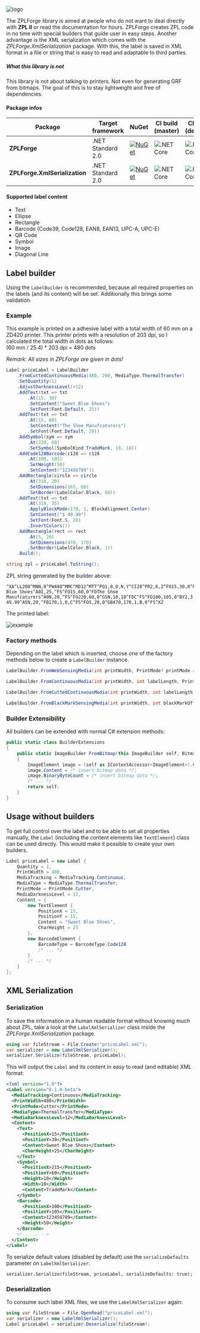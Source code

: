 ![logo](assets/logo.jpg)

The ZPLForge library is aimed at people who do not want to deal directly with **ZPL II** or read the
documentation for hours. ZPLForge creates ZPL code in no time with special builders that
guide user in easy steps.
Another advantage is the XML serialization which comes with the
*ZPLForge.XmlSerialization* package. With this, the label is saved in XML format
in a file or string that is easy to read and adaptable to third parties.

##### What this library is not

This library is not about talking to printers. Not even 
for generating GRF from bitmaps. The goal of this is to stay lightweight and 
free of dependencies.

#### Package infos

| Package                       | Target framework  | NuGet                                                                                                                                   | CI build (master)                                                                                    | CI build (develop)                                                                                   |
| ----------------------------- | ----------------- | --------------------------------------------------------------------------------------------------------------------------------------- | ---------------------------------------------------------------------------------------------------- | ---------------------------------------------------------------------------------------------------- |
| **ZPLForge**                  | .NET Standard 2.0 | [![NuGet](https://img.shields.io/nuget/v/ZPLForge.svg)](https://www.nuget.org/packages/ZPLForge/)                                    | ![.NET Core](https://github.com/chrishanzlik/ZPLForge/workflows/.NET%20Core/badge.svg?branch=master) | ![.NET Core](https://github.com/chrishanzlik/ZPLForge/workflows/.NET%20Core/badge.svg?branch=develop)|
| **ZPLForge.XmlSerialization** | .NET Standard 2.0 | [![NuGet](https://img.shields.io/nuget/v/ZPLForge.XmlSerialization.svg)](https://www.nuget.org/packages/ZPLForge.XmlSerialization/)  | ![.NET Core](https://github.com/chrishanzlik/ZPLForge/workflows/.NET%20Core/badge.svg?branch=master) | ![.NET Core](https://github.com/chrishanzlik/ZPLForge/workflows/.NET%20Core/badge.svg?branch=develop)|

#### Supported label content
- Text
- Ellipse
- Rectangle
- Barcode (Code39, Code128, EAN8, EAN13, UPC-A, UPC-E)
- QR Code
- Symbol
- Image
- Diagonal Line

## Label builder
Using the `LabelBuilder` is recommended, because all required properties on the labels (and its content) will be set. Additionally this brings some validation.

### Example
This example is printed on a adhesive label with a total width of 60 mm on a ZD420
printer. This printer prints with a resolution of 203 dpi, so I calculated the total width in dots as
follows:   
(60 mm / 25.4) * 203 dpi = 480 dots   

*Remark: All sizes in ZPLForge are given in dots!*

``` csharp
Label priceLabel = LabelBuilder
    .FromCuttedContinuousMedia(480, 200, MediaType.ThermalTransfer)
    .SetQuantity(1)
    .AdjustDarknessLevel(+12)
    .AddText(txt => txt
        .At(15, 30)
        .SetContent("Sweet Blue Shoes")
        .SetFont(Font.Default, 25))
    .AddText(txt => txt
        .At(15, 60)
        .SetContent("The Shoe Manufcaturers")
        .SetFont(Font.Default, 20))
    .AddSymbol(sym => sym
        .At(220, 60)
        .SetSymbol(SymbolKind.TradeMark, 10, 10))
    .AddCode128Barcode(c128 => c128
        .At(100, 105)
        .SetHeight(50)
        .SetContent("123456789"))
    .AddRectangle(circle => circle
        .At(310, 20)
        .SetDimensions(165, 60)
        .SetBorder(LabelColor.Black, 60))
    .AddText(txt => txt
        .At(310, 35)
        .ApplyBlockMode(170, 1, BlockAlignment.Center)
        .SetContent("$ 49.99")
        .SetFont(Font.S, 20)
        .InvertColors())
    .AddRectangle(rect => rect
        .At(5, 20)
        .SetDimensions(470, 170)
        .SetBorder(LabelColor.Black, 1))
    .Build();

string zpl = priceLabel.ToString();
```

ZPL string generated by the builder above:
``` zpl
^XA^LL200^MNN,0^PW480^MMC^MD12^MTT^PQ1,0,0,N,Y^CI28^PR2,6,2^FO15,30,0^FDSweet Blue Shoes^A0I,25,^FS^FO15,60,0^FDThe Shoe Manufcaturers^A0N,20,^FS^FO220,60,0^GSN,10,10^FDC^FS^FO100,105,0^BY2,3.0,10^BCN,50,Y,N,N^FD123456789^FS^FO310,20,0^GB165,60,60,B,0^FS^FO310,35,0^FR^FD$ 49.99^ASN,20,^FB170,1,0,C^FS^FO5,20,0^GB470,170,1,B,0^FS^XZ
```

The printed label:

![example](assets/example.jpg)

### Factory methods   

Depending on the label which is inserted, choose one of the factory methods below to create a `LabelBuilder` instance.

``` csharp
LabelBuilder.FromWebSensingMedia(int printWidth, PrintMode? printMode = null, MediaType? mediaType = null);

LabelBuilder.FromContinuousMedia(int printWidth, int labelLength, PrintMode? printMode = null, MediaType? mediaType = null);

LabelBuilder.FromCuttedContinuousMedia(int printWidth, int labelLength, MediaType? mediaType = null);

LabelBuilder.FromBlackMarkSensingMedia(int printWidth, int blackMarkOffset, PrintMode? printMode = null, MediaType? mediaType = null);
```   
   
### Builder Extensibility

All builders can be extended with normal C# extension methods:

``` csharp
public static class BuilderExtensions
{
    public static ImageBuilder FromBitmap(this ImageBuilder self, Bitmap bitmap)
    {
        ImageElement image = (self as IContextAccessor<ImageElement>).Context;
        image.Content = /* insert bitmap data */;
        image.BinaryByteCount = /* insert bitmap data */;
        /* ... */		
        return self;
    }
}
```

## Usage without builders

To get full control over the label and to be able to set all properties manually, the
`Label` (including the content elements like `TextElement`) class can be used directly.
This would make it possible to create your own builders.

``` csharp
Label priceLabel = new Label {
    Quantity = 1,
    PrintWidth = 480,
    MediaTracking = MediaTracking.Continuous,
    MediaType = MediaType.ThermalTransfer,
    PrintMode = PrintMode.Cutter,
    MediaDarknessLevel = 12,
    Content = {
        new TextElement {
            PositionX = 15,
            PositionY = 15,
            Content = "Sweet Blue Shoes",
            CharHeight = 25
        },
        new BarcodeElement {
            BarcodeType = BarcodeType.Code128
            /* ... */
        }
        /* ... */
    }
};
```

## XML Serialization

### Serialization

To save the information in a human readable format without knowing much about ZPL, take a
look at the `LabelXmlSerializer` class inside the *ZPLForge.XmlSerialization*
package.

``` csharp
using var fileStream = File.Create("priceLabel.xml");
var serializer = new LabelXmlSerializer();
serializer.Serialize(fileStream, priceLabel);
```

This will output the `Label` and its content in easy to read (and editable) XML format:

``` xml
<?xml version="1.0"?>
<Label version="0.1.0-beta">
  <MediaTracking>Continuous</MediaTracking>
  <PrintWidth>480</PrintWidth>
  <PrintMode>Cutter</PrintMode>
  <MediaType>ThermalTransfer</MediaType>
  <MediaDarknessLevel>12</MediaDarknessLevel>
  <Content>
    <Text>
      <PositionX>15</PositionX>
      <PositionY>30</PositionY>
      <Content>Sweet Blue Shoes</Content>
      <CharHeight>25</CharHeight>
    </Text>
    <Symbol>
      <PositionX>215</PositionX>
      <PositionY>60</PositionY>
      <Height>10</Height>
      <Width>10</Width>
      <Content>TradeMark</Content>
    </Symbol>
    <Barcode>
      <PositionX>100</PositionX>
      <PositionY>105</PositionY>
      <Content>123456789</Content>
      <Height>50</Height>
    </Barcode>
    <!-- ... -->
  </Content>
</Label>
```

To serialize default values (disabled by default) use the `serializeDefaults`
parameter on `LabelXmlSerializer`:

```
serializer.Serialize(fileStream, priceLabel, serializeDefaults: true);
```

### Deserialization

To consume such label XML files, we use the `LabelXmlSerializer` again:

``` csharp
using var fileStream = File.OpenRead("priceLabel.xml");
var serializer = new LabelXmlSerializer();
Label priceLabel = serializer.Deserialize(fileStream);
```
